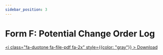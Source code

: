 ```yaml
---
sidebar_position: 3
---
```


# Form F: Potential Change Order Log

<a href="/pdf/comp-draw/form-f-pco.pdf" download><i class="fa-duotone fa-file-pdf fa-2x" style={{color: "gray"}} ></i> Download</a>


